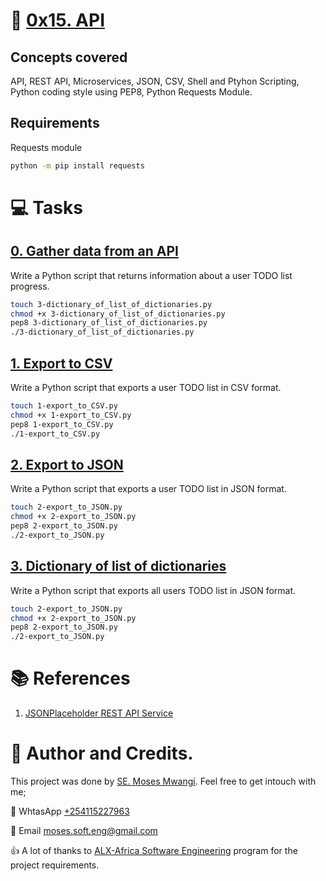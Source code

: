 # :book: [0x15. API](https://alx-intranet.hbtn.io/projects/269)
## Concepts covered
API, REST API, Microservices, JSON, CSV, Shell and Ptyhon Scripting, Python coding style using PEP8, Python Requests Module.

## Requirements
Requests module

```bash
python -m pip install requests
```

# :computer: Tasks
## [0. Gather data from an API](0-gather_data_from_an_API.py)
Write a Python script that returns information about a user TODO list progress.

```bash
touch 3-dictionary_of_list_of_dictionaries.py
chmod +x 3-dictionary_of_list_of_dictionaries.py
pep8 3-dictionary_of_list_of_dictionaries.py
./3-dictionary_of_list_of_dictionaries.py
```

## [1. Export to CSV ](1-export_to_CSV.py)
Write a Python script that exports a user TODO list in CSV format.

```bash
touch 1-export_to_CSV.py
chmod +x 1-export_to_CSV.py
pep8 1-export_to_CSV.py
./1-export_to_CSV.py
```

## [2. Export to JSON  ](2-export_to_JSON.py)
Write a Python script that exports a user TODO list in JSON format.

```bash
touch 2-export_to_JSON.py
chmod +x 2-export_to_JSON.py
pep8 2-export_to_JSON.py
./2-export_to_JSON.py
```

## [3. Dictionary of list of dictionaries ](3-dictionary_of_list_of_dictionaries.py)
Write a Python script that exports all users TODO list in JSON format.

```bash
touch 2-export_to_JSON.py
chmod +x 2-export_to_JSON.py
pep8 2-export_to_JSON.py
./2-export_to_JSON.py
```


# :books: References
1. [JSONPlaceholder REST API Service](https://jsonplaceholder.typicode.com/)



# :man: Author and Credits.
This project was done by [SE. Moses Mwangi](https://github.com/MosesSoftEng). Feel free to get intouch with me;

:iphone: WhtasApp [+254115227963](https://wa.me/254115227963)

:email: Email [moses.soft.eng@gmail.com](mailto:moses.soft.eng@gmail.com)

:thumbsup: A lot of thanks to [ALX-Africa Software Engineering](https://www.alxafrica.com/) program for the project requirements.